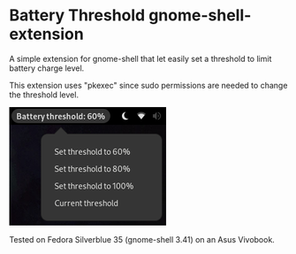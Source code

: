 # Battery Threshold gnome-shell-extension

A simple extension for gnome-shell that let easily set a threshold to limit battery charge level.

This extension uses "pkexec" since sudo permissions are needed to change the threshold level.

![Screenshot](screenshot.png)

Tested on Fedora Silverblue 35 (gnome-shell 3.41) on an Asus Vivobook.